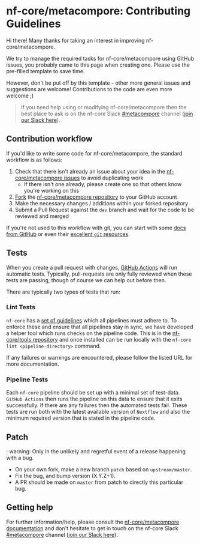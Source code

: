 # nf-core/metacompore: Contributing Guidelines

Hi there!
Many thanks for taking an interest in improving nf-core/metacompore.

We try to manage the required tasks for nf-core/metacompore using GitHub issues, you probably came to this page when creating one.
Please use the pre-filled template to save time.

However, don't be put off by this template - other more general issues and suggestions are welcome!
Contributions to the code are even more welcome ;)

> If you need help using or modifying nf-core/metacompore then the best place to ask is on the nf-core Slack [#metacompore](https://nfcore.slack.com/channels/metacompore) channel ([join our Slack here](https://nf-co.re/join/slack)).

## Contribution workflow

If you'd like to write some code for nf-core/metacompore, the standard workflow is as follows:

1. Check that there isn't already an issue about your idea in the [nf-core/metacompore issues](https://github.com/nf-core/metacompore/issues) to avoid duplicating work
    * If there isn't one already, please create one so that others know you're working on this
2. [Fork](https://help.github.com/en/github/getting-started-with-github/fork-a-repo) the [nf-core/metacompore repository](https://github.com/nf-core/metacompore) to your GitHub account
3. Make the necessary changes / additions within your forked repository
4. Submit a Pull Request against the `dev` branch and wait for the code to be reviewed and merged

If you're not used to this workflow with git, you can start with some [docs from GitHub](https://help.github.com/en/github/collaborating-with-issues-and-pull-requests) or even their [excellent `git` resources](https://try.github.io/).

## Tests

When you create a pull request with changes, [GitHub Actions](https://github.com/features/actions) will run automatic tests.
Typically, pull-requests are only fully reviewed when these tests are passing, though of course we can help out before then.

There are typically two types of tests that run:

### Lint Tests

`nf-core` has a [set of guidelines](https://nf-co.re/developers/guidelines) which all pipelines must adhere to.
To enforce these and ensure that all pipelines stay in sync, we have developed a helper tool which runs checks on the pipeline code. This is in the [nf-core/tools repository](https://github.com/nf-core/tools) and once installed can be run locally with the `nf-core lint <pipeline-directory>` command.

If any failures or warnings are encountered, please follow the listed URL for more documentation.

### Pipeline Tests

Each `nf-core` pipeline should be set up with a minimal set of test-data.
`GitHub Actions` then runs the pipeline on this data to ensure that it exits successfully.
If there are any failures then the automated tests fail.
These tests are run both with the latest available version of `Nextflow` and also the minimum required version that is stated in the pipeline code.

## Patch

: warning: Only in the unlikely and regretful event of a release happening with a bug.

* On your own fork, make a new branch `patch` based on `upstream/master`.
* Fix the bug, and bump version (X.Y.Z+1).
* A PR should be made on `master` from patch to directly this particular bug.

## Getting help

For further information/help, please consult the [nf-core/metacompore documentation](https://nf-co.re/nf-core/metacompore/docs) and don't hesitate to get in touch on the nf-core Slack [#metacompore](https://nfcore.slack.com/channels/metacompore) channel ([join our Slack here](https://nf-co.re/join/slack)).
